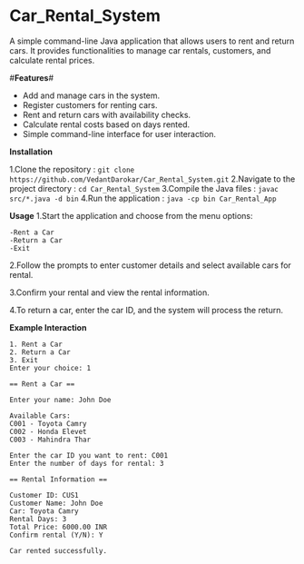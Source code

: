 ﻿# Car_Rental_System

A simple command-line Java application that allows users to rent and return cars. It provides functionalities to manage car rentals, customers, and calculate rental prices.


#**Features**#

* Add and manage cars in the system.
* Register customers for renting cars.
* Rent and return cars with availability checks.
* Calculate rental costs based on days rented.
* Simple command-line interface for user interaction.

**Installation**

1.Clone the repository :
```git clone https://github.com/VedantDarokar/Car_Rental_System.git```
2.Navigate to the project directory :
```cd Car_Rental_System```
3.Compile the Java files :
```javac src/*.java -d bin```
4.Run the application :
```java -cp bin Car_Rental_App```

**Usage**
1.Start the application and choose from the menu options:

    -Rent a Car
    -Return a Car
    -Exit

2.Follow the prompts to enter customer details and select available cars for rental.

3.Confirm your rental and view the rental information.

4.To return a car, enter the car ID, and the system will process the return.


**Example Interaction**

```===== Car Rental System =====
1. Rent a Car
2. Return a Car
3. Exit
Enter your choice: 1

== Rent a Car ==

Enter your name: John Doe

Available Cars:
C001 - Toyota Camry
C002 - Honda Elevet
C003 - Mahindra Thar

Enter the car ID you want to rent: C001
Enter the number of days for rental: 3

== Rental Information ==

Customer ID: CUS1
Customer Name: John Doe
Car: Toyota Camry
Rental Days: 3
Total Price: 6000.00 INR
Confirm rental (Y/N): Y

Car rented successfully.
